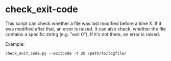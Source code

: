 check_exit-code
===============

This script can check whether a file was last modified before a time X. If it was modified after that, an error is raised. It can also check, whether the file contains  a specific string (e.g. "exit 0"). If it's not there, an error is raised.

Example:

```check_exit_code.py --exitcode -t 20 /path/to/logfile/```
